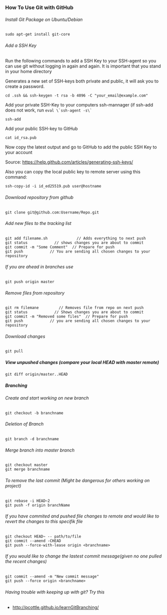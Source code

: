 ### How To Use Git with GitHub

###### Install Git Package on Ubuntu/Debian

    sudo apt-get install git-core


###### Add a SSH Key
Run the following commands to add a SSH Key to your SSH-agent so you can use git without logging in again and again.
It is important that you stand in your home directory

Generates a new set of SSH-keys both private and public, it will ask you to create a password.

    cd .ssh && ssh-keygen -t rsa -b 4096 -C "your_email@example.com"


Add your private SSH-Key to your computers ssh-mannager (if ssh-add does not work, run ``` eval \`ssh-agent -s\` ```

    ssh-add


Add your public SSH-key to GitHub

    cat id_rsa.pub

    
Now copy the latest output and go to GitHub to add the public SSH Key to your account

Source: https://help.github.com/articles/generating-ssh-keys/

Also you can copy the local public key to remote server using this command:

    ssh-copy-id -i id_ed25519.pub user@hostname

###### Download repository from github

    git clone git@github.com:Username/Repo.git

###### Add new files to the tracking list

    git add filename.sh             // Adds everything to next push
    git status            // shows changes you are about to commit
    git commit -m "Some Comment"  // Prepare for push
    git push            // You are sending all chosen changes to your repository

###### If you are ahead in branches use

    git push origin master

###### Remove files from repository

    git rm filemane         // Removes file from repo on next push
    git status            // Shows changes you are about to commit
    git commit -m "Removed some files"  // Prepare for push
    git push            // you are sending all chosen changes to your repository

###### Download changes

    git pull

##### View unpushed changes (compare your local HEAD with master remote)

    git diff origin/master..HEAD

##### Branching

###### Create and start working on new branch

    git checkout -b branchname

###### Deletion of Branch

    git branch -d branchname

###### Merge branch into master branch

    git checkout master
    git merge branchname

###### To remove the last commit (Might be dangerous for others working on project)
    git rebase -i HEAD~2
    git push -f origin branchName

###### If you have commited and pushed file changes to remote and would like to revert the changes to this specifik file

    git checkout HEAD~ -- path/to/file
    git commit --amend -CHEAD
    git push --force-with-lease origin <branchname>

###### If you would like to change the lastest commit message(given no one pulled the recent changes)
    git commit --amend -m "New commit message"
    git push --force origin <branchname>





###### Having trouble with keeping up with git? Try this
* http://pcottle.github.io/learnGitBranching/
